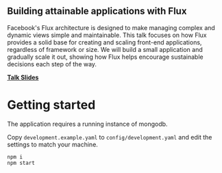 Building attainable applications with Flux
---

Facebook's Flux architecture is designed to make managing complex and dynamic views simple and maintainable. This talk focuses on how Flux provides a solid base for creating and scaling front-end applications, regardless of framework or size. We will build a small application and gradually scale it out, showing how Flux helps encourage sustainable decisions each step of the way.

**[Talk Slides](http://nicktomlin.github.io/flux-talk/)**


# Getting started

The application requires a running instance of mongodb.

Copy `development.example.yaml` to `config/development.yaml` and edit the settings to match your machine.

```
npm i
npm start
```

